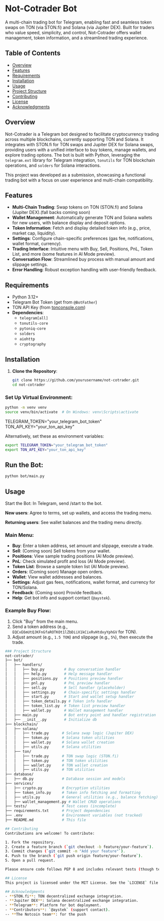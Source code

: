 # Not-Cotrader Bot

A multi-chain trading bot for Telegram, enabling fast and seamless token swaps on TON (via STON.fi) and Solana (via Jupiter DEX). Built for traders who value speed, simplicity, and control, Not-Cotrader offers wallet management, token information, and a streamlined trading experience.

## Table of Contents
- [Overview](#overview)
- [Features](#features)
- [Requirements](#requirements)
- [Installation](#installation)
- [Usage](#usage)
- [Project Structure](#project-structure)
- [Contributing](#contributing)
- [License](#license)
- [Acknowledgments](#acknowledgments)

## Overview
Not-Cotrader is a Telegram bot designed to facilitate cryptocurrency trading across multiple blockchains, currently supporting TON and Solana. It integrates with STON.fi for TON swaps and Jupiter DEX for Solana swaps, providing users with a unified interface to buy tokens, manage wallets, and explore trading options. The bot is built with Python, leveraging the `telegram.ext` library for Telegram integration, `tonutils` for TON blockchain operations, and `solders` for Solana interactions.

This project was developed as a submission, showcasing a functional trading bot with a focus on user experience and multi-chain compatibility.

## Features
- **Multi-Chain Trading**: Swap tokens on TON (STON.fi) and Solana (Jupiter DEX).(fall backs coming soon)
- **Wallet Management**: Automatically generate TON and Solana wallets for new users, with balance display and deposit options.
- **Token Information**: Fetch and display detailed token info (e.g., price, market cap, liquidity).
- **Settings**: Configure chain-specific preferences (gas fee, notifications, wallet format, currency).
- **Trading Interface**: Intuitive menu with Buy, Sell, Positions, PnL, Token List, and more (some features in AI Mode preview).
- **Conversation Flow**: Streamlined buy process with manual amount and slippage settings.
- **Error Handling**: Robust exception handling with user-friendly feedback.

## Requirements
- Python 3.12+
- Telegram Bot Token (get from `@BotFather`)
- TON API Key (from [tonconsole.com](https://tonconsole.com))
- **Dependencies**:
  - `telegram[all]`
  - `tonutils-core`
  - `pytoniq-core`
  - `solders`
  - `aiohttp`
  - `cryptography`

## Installation
1. **Clone the Repository**:
   ```bash
   git clone https://github.com/yourusername/not-cotrader.git
   cd not-cotrader
  ### Set Up Virtual Environment:
```bash
python -m venv venv
source venv/bin/activate  # On Windows: venv\Scripts\activate
```

TELEGRAM_TOKEN="your_telegram_bot_token"
TON_API_KEY="your_ton_api_key"


Alternatively, set these as environment variables:

```bash
export TELEGRAM_TOKEN="your_telegram_bot_token"
export TON_API_KEY="your_ton_api_key"
```


## Run the Bot:

```bash
python bot/main.py
```

## Usage
Start the Bot:
In Telegram, send /start to the bot.

**New users**: Agree to terms, set up wallets, and access the trading menu.

**Returning users**: See wallet balances and the trading menu directly.

### Main Menu:
- **Buy**: Enter a token address, set amount and slippage, execute a trade.
- **Sell**: (Coming soon) Sell tokens from your wallet.
- **Positions**: View sample trading positions (AI Mode preview).
- **PnL**: Check simulated profit and loss (AI Mode preview).
- **Token List**: Browse a sample token list (AI Mode preview).
- **Orders**: (Coming soon) Manage open orders.
- **Wallet**: View wallet addresses and balances.
- **Settings**: Adjust gas fees, notifications, wallet format, and currency for TON/Solana.
- **Feedback**: (Coming soon) Provide feedback.
- **Help**: Get bot info and support contact (`@aystek`).

### Example Buy Flow:
1. Click "Buy" from the main menu.
2. Send a token address (e.g., `EQCxE6mUtQJKFnGfaROTKOt1lZbDiiX1kCixRvHtdxyYphGV` for TON).
3. Adjust amount (e.g., `1.5 TON`) and slippage (e.g., `5%`), then execute the trade.

```bash
### Project Structure
not-cotrader/
├── bot/
│   ├── handlers/
│   │   ├── buy.py         # Buy conversation handler
│   │   ├── help.py        # Help message handler
│   │   ├── positions.py   # Positions preview handler
│   │   ├── pnl.py         # PnL preview handler
│   │   ├── sell.py        # Sell handler (placeholder)
│   │   ├── settings.py    # Chain-specific settings handler
│   │   ├── start.py       # Start and wallet setup handler
│   │   ├── token_details.py # Token info handler
│   │   ├── token_list.py  # Token list preview handler
│   │   ├── wallet.py      # Wallet management handler
│   ├── main.py            # Bot entry point and handler registration
│   ├── __init__.py        # Initialize db
├── blockchain/
│   ├── solana/
│   │   ├── trade.py      # Solana swap logic (Jupiter DEX)
│   │   ├── token.py      # Solana token utilities
│   │   ├── wallet.py     # Solana wallet creation
│   │   ├── utils.py      # Solana utilities
│   ├── ton/
│   │   ├── trade.py      # TON swap logic (STON.fi)
│   │   ├── token.py      # TON token utilities
│   │   ├── wallet.py     # TON wallet creation
│   │   ├── utils.py      # TON utilities
├── database/
│   ├── db.py             # Database session and models
├── services/
│   ├── crypto.py         # Encryption utilities
│   ├── token_info.py     # Token info fetching and formatting
│   ├── utils.py          # General utilities (e.g., balance fetching)
│   ├── wallet_management.py # Wallet CRUD operations
├── tests/                # Test cases (incomplete)
├── requirements.txt      # Project dependencies
├── .env                  # Environment variables (not tracked)
├── README.md             # This file

## Contributing
Contributions are welcome! To contribute:

1. Fork the repository.
2. Create a feature branch (`git checkout -b feature/your-feature`).
3. Commit changes (`git commit -m "Add your feature"`).
4. Push to the branch (`git push origin feature/your-feature`).
5. Open a pull request.

Please ensure code follows PEP 8 and includes relevant tests (though tests are currently incomplete due to time constraints).

## License
This project is licensed under the MIT License. See the `LICENSE` file for details.

## Acknowledgments
- **STON.fi**: TON decentralized exchange integration.
- **Jupiter DEX**: Solana decentralized exchange integration.
- **Telegram**: Platform for bot deployment.
- **Contributors**: `@aystek` (support contact).
-- **The Notcoin team**: for the push 